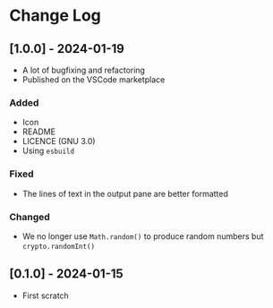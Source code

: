 # Change Log

<!--
## [major.minor.patch] - yyyy-mm-dd
(When publish put this number into <package.json>.version)

### Added

- An add

### Fixed
### Changed
### Removed

[Unreleased]
-->

## [1.0.0] - 2024-01-19

- A lot of bugfixing and refactoring
- Published on the VSCode marketplace

### Added

- Icon
- README
- LICENCE (GNU 3.0)
- Using `esbuild`

### Fixed

- The lines of text in the output pane are better formatted

### Changed

- We no longer use `Math.random()` to produce random numbers but
  `crypto.randomInt()`

## [0.1.0] - 2024-01-15

- First scratch
